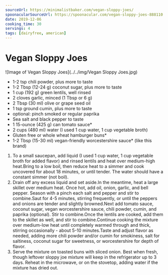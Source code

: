```yaml
---
sourceUrl: https://minimalistbaker.com/vegan-sloppy-joes/
spoonacularSourceUrl: https://spoonacular.com/vegan-sloppy-joes-888110
date: 2019-12-06
cooking_time: 30
servings: 4
tags: [dairyfree, american]
---
```

# Vegan Sloppy Joes

![Image of Vegan Sloppy Joes](../../img/Vegan Sloppy Joes.jpg)


- 1-2 tsp chili powder, plus more to taste
- 1-2 Tbsp (12-24 g) coconut sugar, plus more to taste
- 1 cup (192 g) green lentils, well rinsed
- 2 cloves garlic, minced (1 Tbsp or 6 g)
- 2 Tbsp (30 ml) olive or grape seed oil
- 1 tsp ground cumin, plus more to taste
- optional: pinch smoked or regular paprika
- Sea salt and black pepper to taste
- 1 15-ounce (425 g) can tomato sauce*
- 2 cups (480 ml) water (I used 1 cup water, 1 cup vegetable broth)
- Gluten free or whole wheat hamburger buns*
- 1-2 Tbsp (15-30 ml) vegan-friendly worcestershire sauce* (like this brand)


1. To a small saucepan, add liquid (I used 1 cup water, 1 cup vegetable broth for added flavor) and rinsed lentils and heat over medium-high heat.Bring to a low boil, then reduce heat to a simmer and cook uncovered for about 18 minutes, or until tender. The water should have a constant simmer (not boil).
2. Drain off any excess liquid and set aside.In the meantime, heat a large skillet over medium heat. Once hot, add oil, onion, garlic, and bell pepper. Season with a pinch each salt and pepper and stir to combine.Saut for 4-5 minutes, stirring frequently, or until the peppers and onions are tender and slightly browned.Next add tomato sauce, coconut sugar, vegan worcestershire sauce, chili powder, cumin, and paprika (optional). Stir to combine.Once the lentils are cooked, add them to the skillet as well, and stir to combine.Continue cooking the mixture over medium-low heat until completely warmed through and thick, stirring occasionally - about 5-10 minutes.Taste and adjust flavor as needed, adding more chili powder and/or cumin for smokiness, salt for saltiness, coconut sugar for sweetness, or worcestershire for depth of flavor.
3. Serve the mixture on toasted buns with sliced onion. Best when fresh, though leftover sloppy joe mixture will keep in the refrigerator up to 3 days. Reheat in the microwave, or on the stovetop, adding water if the mixture has dried out.
